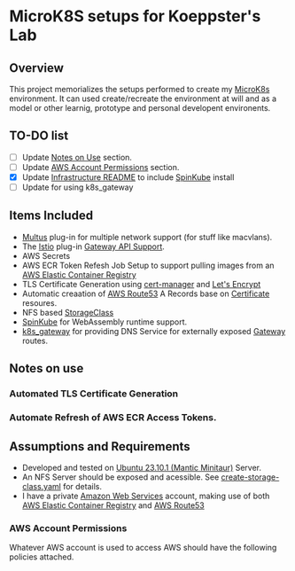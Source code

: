 # MicroK8S setups for Koeppster's Lab

## Overview

This project memorializes the setups performed to create my [MicroK8s](https://microk8s.io/) environment.  It can used create/recreate the environment at will and as a model or other learnig, prototype and personal developent environents.

## TO-DO list

- [ ] Update [Notes on Use](#notes-on-use) section.
- [ ] Update [AWS Account Permissions](#aws-account-permissions) section.
- [x] Update [Infrastructure README](/README.md) to include [SpinKube](https://www.spinkube.dev/) install
- [ ] Update for using k8s_gateway

## Items Included

- [Multus](https://github.com/k8snetworkplumbingwg/multus-cni) plug-in for multiple network support (for stuff like macvlans).
- The [Istio](https://istio.io/latest/docs/setup/platform-setup/microk8s/) plug-in [Gateway API Support](https://kubernetes.io/docs/concepts/services-networking/gateway/).
- AWS Secrets
- AWS ECR Token Refesh Job Setup to support pulling images from an [AWS Elastic Container Registry](https://aws.amazon.com/ecr/)
- TLS Certificate Generation using [cert-manager](https://microk8s.io/docs/addon-cert-manager) and [Let's Encrypt](https://letsencrypt.org/)
- Automatic creaation of [AWS Route53](https://aws.amazon.com/route53/) A Records base on [Certificate](https://cert-manager.io/v1.8-docs/reference/api-docs/#cert-manager.io/v1.Certificate) resoures.
- NFS based [StorageClass](https://kubernetes.io/docs/concepts/storage/storage-classes/) 
- [SpinKube](https://www.spinkube.dev/) for WebAssembly runtime support.
- [k8s_gateway](https://github.com/ori-edge/k8s_gateway) for providing DNS Service for externally exposed [Gateway](https://gateway-api.sigs.k8s.io/) routes.

## Notes on use

### Automated TLS Certificate Generation

### Automate Refresh of AWS ECR Access Tokens.

## Assumptions and Requirements

- Developed and tested on [Ubuntu 23.10.1 (Mantic Minitaur)](https://aws.amazon.com/ecr/) Server.
- An NFS Server should be exposed and acessible.  See [create-storage-class.yaml](./infrastruture/create-storage-class.yaml) for details.
- I have a private [Amazon Web Services](https://aws.amazon.com/) account, making use of both [AWS Elastic Container Registry](https://aws.amazon.com/ecr/) and [AWS Route53](https://aws.amazon.com/route53//)

### AWS Account Permissions

Whatever AWS account is used to access AWS should have the following policies attached.
